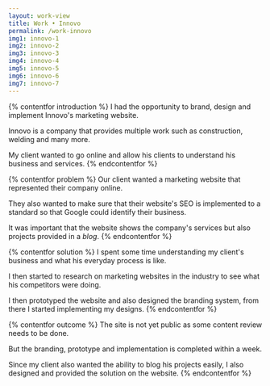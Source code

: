 ```yaml
---
layout: work-view
title: Work • Innovo
permalink: /work-innovo
img1: innovo-1 
img2: innovo-2 
img3: innovo-3 
img4: innovo-4 
img5: innovo-5 
img6: innovo-6 
img7: innovo-7 
---
```


{% contentfor introduction %}
I had the opportunity to brand, design and implement Innovo's marketing website.

Innovo is a company that provides multiple work such as construction, welding and many more. 

My client wanted to go online and allow his clients to understand his business and services.
{% endcontentfor %}


{% contentfor problem %}
Our client wanted a marketing website that represented their company online.

They also wanted to make sure that their website's SEO is implemented to a standard so that Google could identify their business.

It was important that the website shows the company's services but also projects provided in a *blog*. 
{% endcontentfor %}


{% contentfor solution %}
I spent some time understanding my client's business and what his everyday process is like. 

I then started to research on marketing websites in the industry to see what his competitors were doing.

I then prototyped the website and also designed the branding system, from there I started implementing my designs.
{% endcontentfor %}


{% contentfor outcome %}
The site is not yet public as some content review needs to be done.

But the branding, prototype and implementation is completed within a week. 

Since my client also wanted the ability to blog his projects easily, I also designed and provided the solution on the website.
{% endcontentfor %}